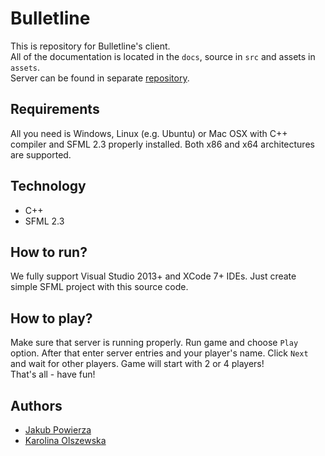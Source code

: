 # Bulletline
This is repository for Bulletline's client.  
All of the documentation is located in the `docs`, source in `src` and assets in `assets`.    
Server can be found in separate [repository](https://github.com/jpowie01/BulletlineServer).

## Requirements
All you need is Windows, Linux (e.g. Ubuntu) or Mac OSX with C++ compiler and SFML 2.3 properly installed. Both x86 and x64 architectures are supported.

## Technology
- C++
- SFML 2.3

## How to run?
We fully support Visual Studio 2013+ and XCode 7+ IDEs. Just create simple SFML project with this source code.

## How to play?
Make sure that server is running properly. Run game and choose `Play` option. After that enter server entries and your player's name. Click `Next` and wait for other players. Game will start with 2 or 4 players!  
That's all - have fun!

## Authors
- [Jakub Powierza](https://github.com/jpowie01)
- [Karolina Olszewska](https://github.com/kolszewska)
